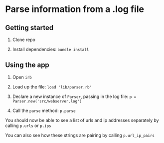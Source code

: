 # Parse information from a .log file

## Getting started

1. Clone repo

2. Install dependencies: `bundle install`

## Using the app

1. Open `irb`

2. Load up the file: `load 'lib/parser.rb'`

3. Declare a new instance of `Parser`, passing in the log file: `p = Parser.new('src/webserver.log')`

4. Call the `parse` method: `p.parse`

You should now be able to see a list of urls and ip addresses separately by calling `p.urls` or `p.ips`

You can also see how these strings are pairing by calling `p.url_ip_pairs`
